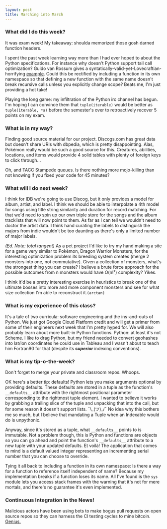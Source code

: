 ```yaml
---
layout: post
title: Marching into March
---
```


### What did I do this week?
It was exam week! My takeaway: shoulda memorized those gosh darned function headers.

I spent the past week learning way more than I had ever hoped to about the Python specifications. For instance why doesn't Python support tail call optimization? Guido van Rossum gives a syntatically-valid-yet-Lovecraftian-horrifying [example](http://neopythonic.blogspot.com.au/2009/04/tail-recursion-elimination.html). Could this be rectified by including a function in its own namespace so that defining a new function with the same name doesn't break recursive calls unless you explicitly change scope? Beats me, I'm just providing a hot take!

Playing the long game: my infiltration of the Python irc channel has begun. I'm hoping I can convince them that `tuple(iterable)` would be better as `tuple(iterable, *a)` before the semester's over to retroactively recover 5 points on my exam.

### What is in my way?
Finding good source material for our project. Discogs.com has great data but doesn't share URIs with dbpedia, which is pretty disappointing. Alas, Pokémon really would be such a good source for this. Creatures, abilities, locations, and items would provide 4 solid tables with plenty of foreign keys to click through...

Oh, and TACC Stampede queues. Is there nothing more mojo-killing than not knowing if you fixed your code for 45 minutes?

### What will I do next week?
I think for IDB we're going to use Discog, but it only provides a model for album, artist, and label. I think we should be able to interpolate a 4th model for songs using title string similarity and duration for record matching. For that we'd need to spin up our own triple store for the songs and the album tracklists that will now point to them. As far as I can tell we wouldn't need to doctor the artist data. I think hand curating the labels to distinguish the majors from indie wouldn't be too daunting as there's only a limited number of major labels.

_(Ed. Note: total tangent)_ As a pet project I'd like to try my hand making a site for a game very similar to Pokémon, Dragon Warrior Monsters, for the interesting optimization problem its breeding system creates (merge 2 monsters into one, not commutative). Given a collection of monsters, what's the strongest thing you can create? I believe a brute force approach for the possible outcomes from n monsters would have O(n!&sup2;) complexity? Yikes.

I think it'd be a pretty interesting exercise in heuristics to break one of the ultimate bosses into more and more component monsters and see for what size collection I'm able to reconstruct it.`(arctan)`

### What is my experience of this class?
It's a tale of two curricula: software engineering and the ins-and-outs of Python. We just got Google Cloud Platform credit and will get a primer from some of their engineers next week that I'm pretty hyped for. We will also probably learn about more built-in Python functions. Python: at least it's not Scheme. I like to drag Python, but my friend needed to convert geohashes into lat/lon coordinates he could use in Tableau and I wasn't about to teach him Fortran90 for that (despite its _**superior**_ indexing conventions).

### What is my **tip-o-the-week**?
Don't forget to merge your private and classroom repos. Whoops.

OK here's a better tip: defaults! Python lets you make arguments optional by providing defaults. These defaults are stored in a tuple as the function's `__defaults__` attribute with the rightmost positional parameter corresponding to the rightmost tuple element. I wanted to believe it works by grabbing a trailing slice of the tuple and unpacking that into the call, but for some reason it doesn't support lists. ¯\\\_(ツ)_/¯ No idea why this bothers me so much, but I believe that mandating a Tuple when an Indexable would do is unpythonic.

Anyway, since it's stored as a tuple, what `__defaults__` points to is immutable. Not a problem though, this is Python and functions are objects so you can go ahead and point the function's `__defaults__` attribute to a new tuple with your updated defaults. Et voilà! The application that comes to mind is a default valued integer representing an incrementing serial number that you can choose to override.

Tying it all back to including a function in its own namespace: Is there a way for a function to reference itself independent of name? Because my implementation breaks if a function loses its name. All I've found is the `sys` module lets you access stack frames with the warning that it's not for mere mortals, and there's no guarantee it's even implemented.

### Continuous Integration in the News!
Malicious actors have been using bots to make bogus pull requests on open source repos so they can harness the CI testing cycles to mine bitcoin. [Genius.](https://motherboard.vice.com/en_us/article/bitcoin-mining-github-open-source-bots)
